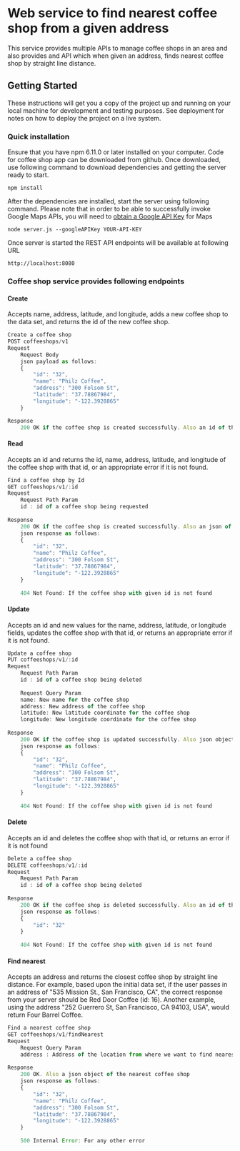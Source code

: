 # Web service to find nearest coffee shop from a given address

This service provides multiple APIs to manage coffee shops in an area and also provides and API which when given an address, finds nearest coffee shop by straight line distance.

## Getting Started

These instructions will get you a copy of the project up and running on your local machine for development and testing purposes. See deployment for notes on how to deploy the project on a live system.

### Quick installation

Ensure that you have npm 6.11.0 or later installed on your computer. Code for coffee shop app can be downloaded from github. Once downloaded, use following command to download dependencies and getting the server ready to start.

```
npm install
```

After the dependencies are installed, start the server using following command. Please note that in order to be able to successfully invoke Google Maps APIs, you will need to [obtain a Google API Key](https://developers.google.com/maps/documentation/geocoding/start#get-a-key) for Maps 

```
node server.js --googleAPIKey YOUR-API-KEY
```

Once server is started the REST API endpoints will be available at following URL 

```
http://localhost:8080
```

### Coffee shop service provides following endpoints

#### Create
Accepts name, address, latitude, and longitude, adds a new coffee shop to the data set, and returns the id of the new coffee shop.

```js
Create a coffee shop 
POST coffeeshops/v1
Request
	Request Body
	json payload as follows:
	{
		"id": "32",
		"name": "Philz Coffee",
		"address": "300 Folsom St",
		"latitude": "37.78867984",
		"longitude": "-122.3928865"
	}

Response
	200 OK if the coffee shop is created successfully. Also an id of the coffee shop just created.
```

#### Read
Accepts an id and returns the id, name, address, latitude, and longitude of the coffee shop with that id, or an appropriate error if it is not found.

```js
Find a coffee shop by Id
GET coffeeshops/v1/:id
Request
	Request Path Param 
	id : id of a coffee shop being requested
	
Response
	200 OK if the coffee shop is created successfully. Also an json of the coffee shop.
	json response as follows:
	{
		"id": "32",
		"name": "Philz Coffee",
		"address": "300 Folsom St",
		"latitude": "37.78867984",
		"longitude": "-122.3928865"
	}
	
	404 Not Found: If the coffee shop with given id is not found
```

#### Update
Accepts an id and new values for the name, address, latitude, or longitude fields, updates the coffee shop with that id, or returns an appropriate error if it is not found.
```js
Update a coffee shop
PUT coffeeshops/v1/:id
Request
	Request Path Param
	id : id of a coffee shop being deleted
	
	Request Query Param 
	name: New name for the coffee shop
	address: New address of the coffee shop
	latitude: New latitude coordinate for the coffee shop
	longitude: New longitude coordinate for the coffee shop
	
Response
	200 OK if the coffee shop is updated successfully. Also json object with newly updated information.
	json response as follows:
	{
		"id": "32",
		"name": "Philz Coffee",
		"address": "300 Folsom St",
		"latitude": "37.78867984",
		"longitude": "-122.3928865"
	}
	
	404 Not Found: If the coffee shop with given id is not found
```

#### Delete
Accepts an id and deletes the coffee shop with that id, or returns an error if it is not found
```js
Delete a coffee shop 
DELETE coffeeshops/v1/:id
Request
	Request Path Param 
	id : id of a coffee shop being deleted
	
Response
	200 OK if the coffee shop is deleted successfully. Also an id of the coffee shop just deleted.
	json response as follows:
	{
		"id": "32"
	}
	
	404 Not Found: If the coffee shop with given id is not found
```

#### Find nearest
Accepts an address and returns the closest coffee shop by straight line distance.
For example, based upon the initial data set, if the user passes in an address of "535 Mission St., San Francisco, CA", the correct response from your server should be Red Door Coffee (id: 16). Another example, using the address "252 Guerrero St, San Francisco, CA 94103, USA", would return Four Barrel Coffee.

```js
Find a nearest coffee shop 
GET coffeeshops/v1/findNearest
Request
	Request Query Param 
	address : Address of the location from where we want to find nearest coffee shop
	
Response
	200 OK. Also a json object of the nearest coffee shop
	json response as follows:
	{
		"id": "32",
		"name": "Philz Coffee",
		"address": "300 Folsom St",
		"latitude": "37.78867984",
		"longitude": "-122.3928865"
	}
	
	500 Internal Error: For any other error
```
